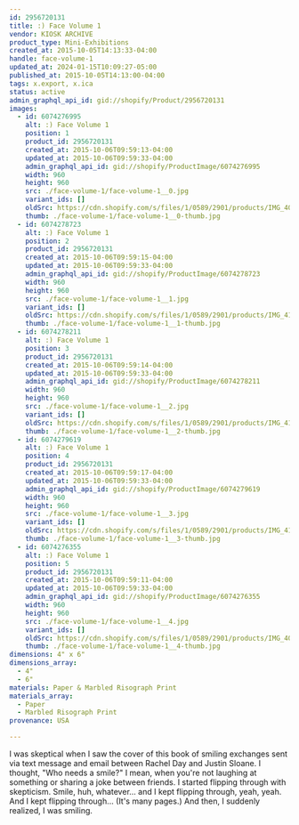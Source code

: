 ```yaml
---
id: 2956720131
title: :) Face Volume 1
vendor: KIOSK ARCHIVE
product_type: Mini-Exhibitions
created_at: 2015-10-05T14:13:33-04:00
handle: face-volume-1
updated_at: 2024-01-15T10:09:27-05:00
published_at: 2015-10-05T14:13:00-04:00
tags: x.export, x.ica
status: active
admin_graphql_api_id: gid://shopify/Product/2956720131
images:
  - id: 6074276995
    alt: :) Face Volume 1
    position: 1
    product_id: 2956720131
    created_at: 2015-10-06T09:59:13-04:00
    updated_at: 2015-10-06T09:59:33-04:00
    admin_graphql_api_id: gid://shopify/ProductImage/6074276995
    width: 960
    height: 960
    src: ./face-volume-1/face-volume-1__0.jpg
    variant_ids: []
    oldSrc: https://cdn.shopify.com/s/files/1/0589/2901/products/IMG_4098-X2.jpg?v=1444139973
    thumb: ./face-volume-1/face-volume-1__0-thumb.jpg
  - id: 6074278723
    alt: :) Face Volume 1
    position: 2
    product_id: 2956720131
    created_at: 2015-10-06T09:59:15-04:00
    updated_at: 2015-10-06T09:59:33-04:00
    admin_graphql_api_id: gid://shopify/ProductImage/6074278723
    width: 960
    height: 960
    src: ./face-volume-1/face-volume-1__1.jpg
    variant_ids: []
    oldSrc: https://cdn.shopify.com/s/files/1/0589/2901/products/IMG_4104-X2.jpg?v=1444139973
    thumb: ./face-volume-1/face-volume-1__1-thumb.jpg
  - id: 6074278211
    alt: :) Face Volume 1
    position: 3
    product_id: 2956720131
    created_at: 2015-10-06T09:59:14-04:00
    updated_at: 2015-10-06T09:59:33-04:00
    admin_graphql_api_id: gid://shopify/ProductImage/6074278211
    width: 960
    height: 960
    src: ./face-volume-1/face-volume-1__2.jpg
    variant_ids: []
    oldSrc: https://cdn.shopify.com/s/files/1/0589/2901/products/IMG_4102-X2.jpg?v=1444139973
    thumb: ./face-volume-1/face-volume-1__2-thumb.jpg
  - id: 6074279619
    alt: :) Face Volume 1
    position: 4
    product_id: 2956720131
    created_at: 2015-10-06T09:59:17-04:00
    updated_at: 2015-10-06T09:59:33-04:00
    admin_graphql_api_id: gid://shopify/ProductImage/6074279619
    width: 960
    height: 960
    src: ./face-volume-1/face-volume-1__3.jpg
    variant_ids: []
    oldSrc: https://cdn.shopify.com/s/files/1/0589/2901/products/IMG_4107-X2.jpg?v=1444139973
    thumb: ./face-volume-1/face-volume-1__3-thumb.jpg
  - id: 6074276355
    alt: :) Face Volume 1
    position: 5
    product_id: 2956720131
    created_at: 2015-10-06T09:59:11-04:00
    updated_at: 2015-10-06T09:59:33-04:00
    admin_graphql_api_id: gid://shopify/ProductImage/6074276355
    width: 960
    height: 960
    src: ./face-volume-1/face-volume-1__4.jpg
    variant_ids: []
    oldSrc: https://cdn.shopify.com/s/files/1/0589/2901/products/IMG_4085-X2.jpg?v=1444139973
    thumb: ./face-volume-1/face-volume-1__4-thumb.jpg
dimensions: 4" x 6"
dimensions_array:
  - 4"
  - 6"
materials: Paper & Marbled Risograph Print
materials_array:
  - Paper
  - Marbled Risograph Print
provenance: USA

---
```


I was skeptical when I saw the cover of this book of smiling exchanges sent via text message and email between Rachel Day and Justin Sloane. I thought, "Who needs a smile?" I mean, when you're not laughing at something or sharing a joke between friends. I started flipping through with skepticism. Smile, huh, whatever... and I kept flipping through, yeah, yeah. And I kept flipping through... (It's many pages.) And then, I suddenly realized, I was smiling.